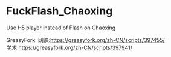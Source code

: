 # FuckFlash_Chaoxing
Use H5 player instead of Flash on Chaoxing  

GreasyFork:
网课:https://greasyfork.org/zh-CN/scripts/397455/  
学术:https://greasyfork.org/zh-CN/scripts/397941/
